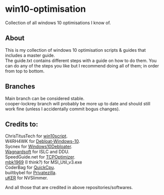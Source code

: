 # win10-optimisation
Collection of all windows 10 optimisations I know of.

## About
This is my collection of windows 10 optimisation scripts & guides that includes a master guide.  
The guide.txt contains different steps with a guide on how to do them. You can do any of the steps you like but I recommend doing all of them; in order from top to bottom.

## Branches
Main branch can be considered stable.  
cooper-lockrey branch will probably be more up to date and should still work fine (unless I accidentally commit bogus changes).  

## Credits to:
ChrisTitusTech for [win10script](https://github.com/ChrisTitusTech/win10script).  
W4RH4WK for [Debloat-Windows-10](https://github.com/W4RH4WK/Debloat-Windows-10).  
Sycnex for [Windows10Debloater](https://github.com/Sycnex/Windows10Debloater).  
[Wagnardsoft](https://www.wagnardsoft.com/forums/) for ISLC and DDU.  
SpeedGuide.net for [TCPOptimizer](https://www.speedguide.net/downloads.php).  
[mbk1969](https://forums.guru3d.com/members/mbk1969.247876/) (I think?) for MSI_Util_v3.exe  
CoderBag for [QuickCpu](https://coderbag.com/product/quickcpu).  
builtbybel for [Privatezilla](https://github.com/builtbybel/privatezilla).  
[uKER](https://forums.guru3d.com/members/uker.96766/) for NVSlimmer.

And all those that are credited in above repositories/softwares.
